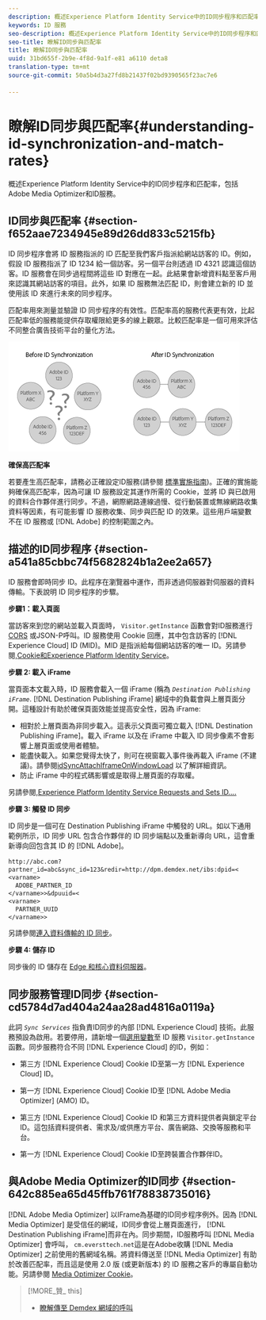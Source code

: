 ```yaml
---
description: 概述Experience Platform Identity Service中的ID同步程序和匹配率，包括Adobe Media Optimizer和ID服務。
keywords: ID 服務
seo-description: 概述Experience Platform Identity Service中的ID同步程序和匹配率，包括Adobe Media Optimizer和ID服務。
seo-title: 瞭解ID同步與匹配率
title: 瞭解ID同步與匹配率
uuid: 31bd655f-2b9e-4f8d-9a1f-e81 a6110 deta8
translation-type: tm+mt
source-git-commit: 50a5b4d3a27fd8b21437f02bd9390565f23ac7e6

---
```



# 瞭解ID同步與匹配率{#understanding-id-synchronization-and-match-rates}

概述Experience Platform Identity Service中的ID同步程序和匹配率，包括Adobe Media Optimizer和ID服務。

## ID同步與匹配率 {#section-f652aae7234945e89d26dd833c5215fb}

ID 同步程序會將 ID 服務指派的 ID 匹配至我們客戶指派給網站訪客的 ID。例如，假設 ID 服務指派了 ID 1234 給一個訪客。另一個平台則透過 ID 4321 認識這個訪客。ID 服務會在同步過程間將這些 ID 對應在一起。此結果會新增資料點至客戶用來認識其網站訪客的項目。此外，如果 ID 服務無法匹配 ID，則會建立新的 ID 並使用該 ID 來進行未來的同步程序。

匹配率用來測量並驗證 ID 同步程序的有效性。匹配率高的服務代表更有效，比起匹配率低的服務能提供存取權限給更多的線上觀眾。比較匹配率是一個可用來評估不同整合廣告技術平台的量化方法。

![](assets/idsync2.png)

**確保高匹配率**

若要產生高匹配率，請務必正確設定ID服務(請參閱 [標準實施指南](../implementation-guides/standard.md#concept-89cd0199a9634fc48644f2d61e3d2445))。正確的實施能夠確保高匹配率，因為可讓 ID 服務設定其運作所需的 Cookie，並將 ID 與已啟用的資料合作夥伴進行同步。不過，網際網路連線過慢、從行動裝置或無線網路收集資料等因素，有可能影響 ID 服務收集、同步與匹配 ID 的效果。這些用戶端變數不在 ID 服務或 [!DNL Adobe] 的控制範圍之內。

## 描述的ID同步程序 {#section-a541a85cbbc74f5682824b1a2ee2a657}

ID 服務會即時同步 ID。此程序在瀏覽器中運作，而非透過伺服器對伺服器的資料傳輸。下表說明 ID 同步程序的步驟。

**步驟1：載入頁面**

當訪客來到您的網站並載入頁面時， `Visitor.getInstance` 函數會對ID服務進行 [CORS](../reference/cors.md#concept-6c280446990d46d88ba9da15d2dcc758) 或JSON-P呼叫。ID 服務使用 Cookie 回應，其中包含訪客的 [!DNL Experience Cloud] ID (MID)。MID 是指派給每個網站訪客的唯一 ID。另請參閱,[Cookie和Experience Platform Identity Service](../introduction/cookies.md)。

**步驟 2: 載入 iFrame**

當頁面本文載入時，ID 服務會載入一個 iFrame (稱為 *`Destination Publishing iFrame`*. [!DNL Destination Publishing iFrame] 網域中的負載會與上層頁面分開。這種設計有助於確保頁面效能並提高安全性，因為 iFrame:

* 相對於上層頁面為非同步載入。這表示父頁面可獨立載入 [!DNL Destination Publishing iFrame]。載入 iFrame 以及在 iFrame 中載入 ID 同步像素不會影響上層頁面或使用者體驗。
* 能盡快載入。如果您覺得太快了，則可在視窗載入事件後再載入 iFrame (不建議)。請參閱[idSyncAttachIframeOnWindowLoad](../library/function-vars/idsyncattachiframeonwindowload.md#reference-b86b7112e0814a4c82c4e24c158508f4) 以了解詳細資訊。
* 防止 iFrame 中的程式碼影響或是取得上層頁面的存取權。

另請參閱,[Experience Platform Identity Service Requests and Sets ID….](../introduction/id-request.md#concept-2caacebb1d244402816760e9b8bcef6a)

**步驟 3: 觸發 ID 同步**

ID 同步是一個可在 Destination Publishing iFrame 中觸發的 URL。如以下通用範例所示，ID 同步 URL 包含合作夥伴的 ID 同步端點以及重新導向 URL，這會重新導向回包含其 ID 的 [!DNL Adobe]。

```
http://abc.com?partner_id=abc&sync_id=123&redir=http://dpm.demdex.net/ibs:dpid=<
<varname>
  ADOBE_PARTNER_ID
</varname>>&dpuuid=<
<varname>
  PARTNER_UUID
</varname>>
```

另請參閱[連入資料傳輸的 ID 同步](https://marketing.adobe.com/resources/help/en_US/aam/c_id_sync_in.html)。

**步驟 4: 儲存 ID**

同步後的 ID 儲存在 [Edge 和核心資料伺服器](https://marketing.adobe.com/resources/help/en_US/aam/c_compedge.html)。

## 同步服務管理ID同步 {#section-cd5784d7ad404a24aa28ad4816a0119a}

此詞 *`Sync Services`* 指負責ID同步的內部 [!DNL Experience Cloud] 技術。此服務預設為啟用。若要停用，請新增一個[選用變數](../library/function-vars/disableidsync.md#reference-589d6b489ac64eddb5a7ff758945e414)至 ID 服務 `Visitor.getInstance` 函數。同步服務符合不同 [!DNL Experience Cloud] 的ID，例如：

* 第三方 [!DNL Experience Cloud] Cookie ID至第一方 [!DNL Experience Cloud] ID。

* 第一方 [!DNL Experience Cloud] Cookie ID至 [!DNL Adobe Media Optimizer] (AMO) ID。

* 第三方 [!DNL Experience Cloud] Cookie ID 和第三方資料提供者與鎖定平台 ID。這包括資料提供者、需求及/或供應方平台、廣告網路、交換等服務和平台。
* 第一方 [!DNL Experience Cloud] Cookie ID至跨裝置合作夥伴ID。

## 與Adobe Media Optimizer的ID同步 {#section-642c885ea65d45ffb761f78838735016}

[!DNL Adobe Media Optimizer] 以IFrame為基礎的ID同步程序例外。因為 [!DNL Media Optimizer] 是受信任的網域，ID同步會從上層頁面進行， [!DNL Destination Publishing iFrame]而非在內。同步期間，ID服務呼叫 [!DNL Media Optimizer] 會呼叫， `cm.eversttech.net`這是在Adobe收購 [!DNL Media Optimizer] 之前使用的舊網域名稱。將資料傳送至 [!DNL Media Optimizer] 有助於改善匹配率，而且這是使用 2.0 版 (或更新版本) 的 ID 服務之客戶的專屬自動功能。另請參閱 [Media Optimizer Cookie](https://marketing.adobe.com/resources/help/en_US/whitepapers/cookies/cookies_media_optimizer.html)。

>[!MORE_贊_ this]
>
>* [瞭解傳至 Demdex 網域的呼叫](https://marketing.adobe.com/resources/help/en_US/aam/demdex-calls.html)

